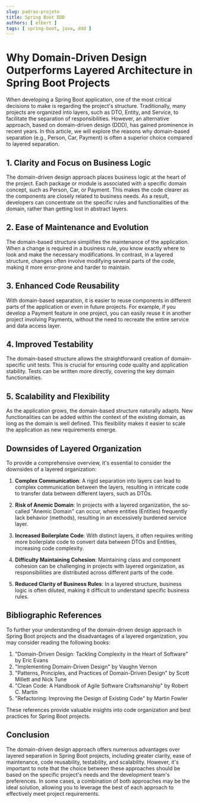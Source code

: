 ```yaml
---
slug: padrao-projeto
title: Spring Boot DDD
authors: [ elbert ]
tags: [ spring-boot, java, ddd ]
---
```


# Why Domain-Driven Design Outperforms Layered Architecture in Spring Boot Projects

When developing a Spring Boot application, one of the most critical decisions to make is regarding the project's structure. Traditionally, many projects are organized into layers, such as DTO, Entity, and Service, to facilitate the separation of responsibilities. However, an alternative approach, based on domain-driven design (DDD), has gained prominence in recent years. In this article, we will explore the reasons why domain-based separation (e.g., Person, Car, Payment) is often a superior choice compared to layered separation.

## **1. Clarity and Focus on Business Logic**

The domain-driven design approach places business logic at the heart of the project. Each package or module is associated with a specific domain concept, such as Person, Car, or Payment. This makes the code clearer as the components are closely related to business needs. As a result, developers can concentrate on the specific rules and functionalities of the domain, rather than getting lost in abstract layers.

## **2. Ease of Maintenance and Evolution**

The domain-based structure simplifies the maintenance of the application. When a change is required in a business rule, you know exactly where to look and make the necessary modifications. In contrast, in a layered structure, changes often involve modifying several parts of the code, making it more error-prone and harder to maintain.

## **3. Enhanced Code Reusability**

With domain-based separation, it is easier to reuse components in different parts of the application or even in future projects. For example, if you develop a Payment feature in one project, you can easily reuse it in another project involving Payments, without the need to recreate the entire service and data access layer.

## **4. Improved Testability**

The domain-based structure allows the straightforward creation of domain-specific unit tests. This is crucial for ensuring code quality and application stability. Tests can be written more directly, covering the key domain functionalities.

## **5. Scalability and Flexibility**

As the application grows, the domain-based structure naturally adapts. New functionalities can be added within the context of the existing domain, as long as the domain is well defined. This flexibility makes it easier to scale the application as new requirements emerge.

## **Downsides of Layered Organization**

To provide a comprehensive overview, it's essential to consider the downsides of a layered organization:

1. **Complex Communication**: A rigid separation into layers can lead to complex communication between the layers, resulting in intricate code to transfer data between different layers, such as DTOs.

2. **Risk of Anemic Domain**: In projects with a layered organization, the so-called "Anemic Domain" can occur, where entities (Entities) frequently lack behavior (methods), resulting in an excessively burdened service layer.

3. **Increased Boilerplate Code**: With distinct layers, it often requires writing more boilerplate code to convert data between DTOs and Entities, increasing code complexity.

4. **Difficulty Maintaining Cohesion**: Maintaining class and component cohesion can be challenging in projects with layered organization, as responsibilities are distributed across different parts of the code.

5. **Reduced Clarity of Business Rules**: In a layered structure, business logic is often diluted, making it difficult to understand specific business rules.

## **Bibliographic References**

To further your understanding of the domain-driven design approach in Spring Boot projects and the disadvantages of a layered organization, you may consider reading the following books:

1. "Domain-Driven Design: Tackling Complexity in the Heart of Software" by Eric Evans
2. "Implementing Domain-Driven Design" by Vaughn Vernon
3. "Patterns, Principles, and Practices of Domain-Driven Design" by Scott Millett and Nick Tune
4. "Clean Code: A Handbook of Agile Software Craftsmanship" by Robert C. Martin
5. "Refactoring: Improving the Design of Existing Code" by Martin Fowler

These references provide valuable insights into code organization and best practices for Spring Boot projects.

## **Conclusion**

The domain-driven design approach offers numerous advantages over layered separation in Spring Boot projects, including greater clarity, ease of maintenance, code reusability, testability, and scalability. However, it's important to note that the choice between these approaches should be based on the specific project's needs and the development team's preferences. In some cases, a combination of both approaches may be the ideal solution, allowing you to leverage the best of each approach to effectively meet project requirements.
